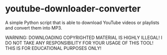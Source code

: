 # youtube-downloader-converter
A simple Python script that is able to download YouTube videos or playlists and convert them into MP3.



WARNING: DOWNLOADING COPYRIGHTED MATERIAL IS HIGHLY ILLEGAL!
I DO NOT TAKE ANY RESPONSIBILITY FOR YOUR USAGE OF THIS TOOL!
THIS IS FOR EDUCATIONAL PURPOSES ONLY!